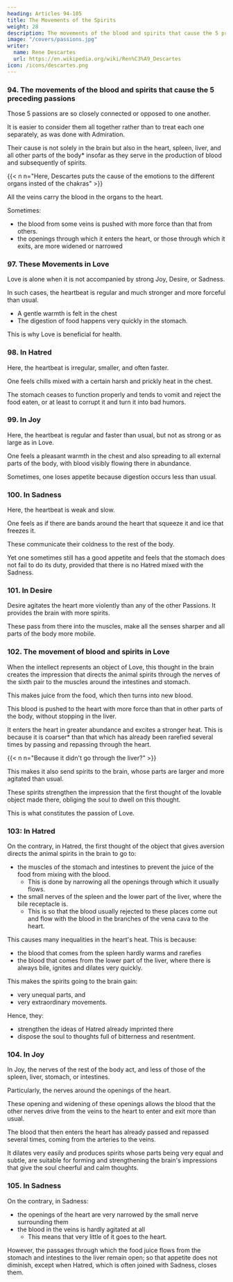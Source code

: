 ```yaml
---
heading: Articles 94-105
title: The Movements of the Spirits
weight: 28
description: The movements of the blood and spirits that cause the 5 preceding passions.
image: "/covers/passions.jpg"
writer:
  name: Rene Descartes
  url: https://en.wikipedia.org/wiki/Ren%C3%A9_Descartes
icon: /icons/descartes.png
---
```



### 94. The movements of the blood and spirits that cause the 5 preceding passions

Those 5 passions are so closely connected or opposed to one another. 

It is easier to consider them all together rather than to treat each one separately, as was done with Admiration. 

Their cause is not solely in the brain but also in the heart, spleen, liver, and all other parts of the body* insofar as they serve in the production of blood and subsequently of spirits.

{{< n n="Here, Descartes puts the cause of the emotions to the different organs insted of the chakras" >}}


All the veins carry the blood in the organs to the heart. 

Sometimes:
- the blood from some veins is pushed with more force than that from others.
- the openings through which it enters the heart, or those through which it exits, are more widened or narrowed


### 97. These Movements in Love

<!-- The main experiences that serve to understand -->

<!-- By considering the various alterations that experience shows in our body while our soul is agitated by different passions, I notice in -->

Love is alone when it is not accompanied by strong Joy, Desire, or Sadness. 

In such cases, the heartbeat is regular and much stronger and more forceful than usual.
- A gentle warmth is felt in the chest
- The digestion of food happens very quickly in the stomach.

This is why Love is beneficial for health.



### 98. In Hatred

Here, the heartbeat is irregular, smaller, and often faster.

One feels chills mixed with a certain harsh and prickly heat in the chest.

The stomach ceases to function properly and tends to vomit and reject the food eaten, or at least to corrupt it and turn it into bad humors.


### 99. In Joy

Here, the heartbeat is regular and faster than usual, but not as strong or as large as in Love.

One feels a pleasant warmth in the chest and also spreading to all external parts of the body, with blood visibly flowing there in abundance.

Sometimes, one loses appetite because digestion occurs less than usual.


### 100. In Sadness

Here, the heartbeat is weak and slow.

One feels as if there are bands around the heart that squeeze it and ice that freezes it. 

These communicate their coldness to the rest of the body.

Yet one sometimes still has a good appetite and feels that the stomach does not fail to do its duty, provided that there is no Hatred mixed with the Sadness.


### 101. In Desire

Desire agitates the heart more violently than any of the other Passions. It provides the brain with more spirits.

These pass from there into the muscles, make all the senses sharper and all parts of the body more mobile.


### 102. The movement of blood and spirits in Love

<!-- These observations, and many others would be too long to write down.

These have led me to conclude that  -->

When the intellect represents an object of Love, this thought in the brain creates the impression that directs the animal spirits through the nerves of the sixth pair to the muscles around the intestines and stomach.

This makes juice from the food, which then turns into new blood. 

This blood is pushed to the heart with more force than that in other parts of the body, without stopping in the liver.

It enters the heart in greater abundance and excites a stronger heat. This is because it is coarser* than that which has already been rarefied several times by passing and repassing through the heart.

{{< n n="Because it didn't go through the liver?" >}}


This makes it also send spirits to the brain, whose parts are larger and more agitated than usual. 

These spirits strengthen the impression that the first thought of the lovable object made there, obliging the soul to dwell on this thought.

This is what constitutes the passion of Love.


### 103: In Hatred

On the contrary, in Hatred, the first thought of the object that gives aversion directs the animal spirits in the brain to go to:
- the muscles of the stomach and intestines to prevent the juice of the food from mixing with the blood. 
  - This is done by narrowing all the openings through which it usually flows.
- the small nerves of the spleen and the lower part of the liver, where the bile receptacle is.
  - This is so that the blood usually rejected to these places come out and flow with the blood in the branches of the vena cava to the heart.

This causes many inequalities in the heart's heat. This is because:
- the blood that comes from the spleen hardly warms and rarefies
- the blood that comes from the lower part of the liver, where there is always bile, ignites and dilates very quickly. 

This makes the spirits going to the brain gain:
- very unequal parts, and
- very extraordinary movements.

Hence, they:
- strengthen the ideas of Hatred already imprinted there
- dispose the soul to thoughts full of bitterness and resentment.



### 104. In Joy

In Joy, the nerves of the rest of the body act, and less of those of the spleen, liver, stomach, or intestines.

Particularly, the nerves around the openings of the heart. 

These opening and widening of these openings allows the blood that the other nerves drive from the veins to the heart to enter and exit more than usual. 

The blood that then enters the heart has already passed and repassed several times, coming from the arteries to the veins.

It dilates very easily and produces spirits whose parts being very equal and subtle, are suitable for forming and strengthening the brain's impressions that give the soul cheerful and calm thoughts.


### 105. In Sadness

On the contrary, in Sadness:
- the openings of the heart are very narrowed by the small nerve surrounding them
- the blood in the veins is hardly agitated at all
  - This means that very little of it goes to the heart. 

However, the passages through which the food juice flows from the stomach and intestines to the liver remain open; so that appetite does not diminish, except when Hatred, which is often joined with Sadness, closes them.
